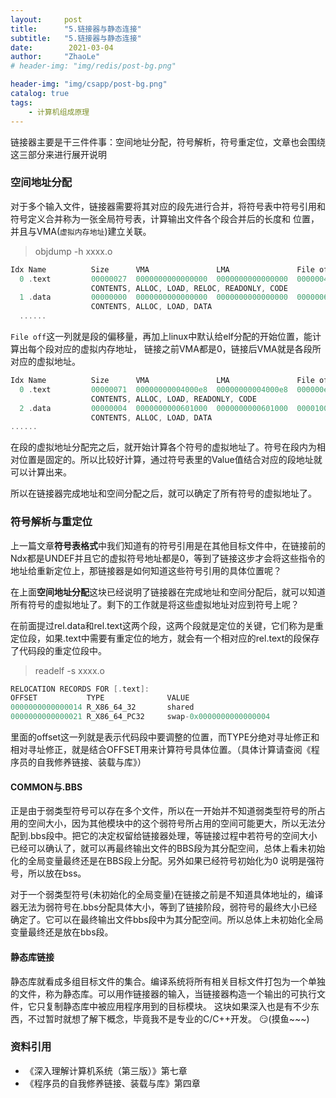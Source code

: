 ```yaml
---
layout:     post
title:      "5.链接器与静态连接"
subtitle:   "5.链接器与静态连接"
date:        2021-03-04
author:     "ZhaoLe"
# header-img: "img/redis/post-bg.png"

header-img: "img/csapp/post-bg.png"
catalog: true
tags:
    - 计算机组成原理
---
```


链接器主要是干三件件事：空间地址分配，符号解析，符号重定位，文章也会围绕这三部分来进行展开说明

### 空间地址分配

对于多个输入文件，链接器需要将其对应的段先进行合并，将符号表中符号引用和符号定义合并称为一张全局符号表，计算输出文件各个段合并后的长度和 位置，并且与VMA(`虚拟内存地址`)建立关联。

> objdump -h xxxx.o   

```c
Idx Name          Size      VMA               LMA               File off  Algn
  0 .text         00000027  0000000000000000  0000000000000000  00000040  2**0
                  CONTENTS, ALLOC, LOAD, RELOC, READONLY, CODE
  1 .data         00000000  0000000000000000  0000000000000000  00000067  2**0
                  CONTENTS, ALLOC, LOAD, DATA
  ......
```

   `File off`这一列就是段的偏移量，再加上linux中默认给elf分配的开始位置，能计算出每个段对应的虚拟内存地址，
 链接之前VMA都是0，链接后VMA就是各段所对应的虚拟地址。

```c
Idx Name          Size      VMA               LMA               File off  Algn
  0 .text         00000071  00000000004000e8  00000000004000e8  000000e8  2**0
                  CONTENTS, ALLOC, LOAD, READONLY, CODE
  2 .data         00000004  0000000000601000  0000000000601000  00001000  2**2
                  CONTENTS, ALLOC, LOAD, DATA
......
```

在段的虚拟地址分配完之后，就开始计算各个符号的虚拟地址了。符号在段内为相对位置是固定的。所以比较好计算，通过符号表里的Value值结合对应的段地址就可以计算出来。

所以在链接器完成地址和空间分配之后，就可以确定了所有符号的虚拟地址了。

### 符号解析与重定位
上一篇文章**符号表格式**中我们知道有的符号引用是在其他目标文件中，在链接前的Ndx都是UNDEF并且它的虚拟符号地址都是0，等到了链接这步才会将这些指令的地址给重新定位上，那链接器是如何知道这些符号引用的具体位置呢？

在上面**空间地址分配**这块已经说明了链接器在完成地址和空间分配后，就可以知道所有符号的虚拟地址了。剩下的工作就是将这些虚拟地址对应到符号上呢？

在前面提过rel.data和rel.text这两个段，这两个段就是定位的关键，它们称为是重定位段，如果.text中需要有重定位的地方，就会有一个相对应的rel.text的段保存了代码段的重定位段中。

> readelf -s xxxx.o  

```c
RELOCATION RECORDS FOR [.text]:
OFFSET           TYPE              VALUE 
0000000000000014 R_X86_64_32       shared
0000000000000021 R_X86_64_PC32     swap-0x0000000000000004
```

里面的offset这一列就是表示代码段中要调整的位置，而TYPE分绝对寻址修正和相对寻址修正，就是结合OFFSET用来计算符号具体位置。（具体计算请查阅《程序员的自我修养链接、装载与库》）

#### COMMON与.BBS
正是由于弱类型符号可以存在多个文件，所以在一开始并不知道弱类型符号的所占用的空间大小，因为其他模块中的这个弱符号所占用的空间可能更大，所以无法分配到.bbs段中。把它的决定权留给链接器处理，等链接过程中若符号的空间大小已经可以确认了，就可以再最终输出文件的BBS段为其分配空间，总体上看未初始化的全局变量最终还是在BBS段上分配。另外如果已经符号初始化为0 说明是强符号，所以放在bss。

对于一个弱类型符号(未初始化的全局变量)在链接之前是不知道具体地址的，编译器无法为弱符号在.bbs分配具体大小，等到了链接阶段，弱符号的最终大小已经确定了。它可以在最终输出文件bbs段中为其分配空间。所以总体上未初始化全局变量最终还是放在bbs段。


#### 静态库链接
静态库就看成多组目标文件的集合。编译系统将所有相关目标文件打包为一个单独的文件，称为静态库。可以用作链接器的输入，当链接器构造一个输出的可执行文件，它只复制静态库中被应用程序用到的目标模块。
这块如果深入也是有不少东西，不过暂时就想了解下概念，毕竟我不是专业的C/C++开发。 😏(摸鱼~~~)

###  资料引用 
* 《深入理解计算机系统（第三版）》第七章
* 《程序员的自我修养链接、装载与库》第四章